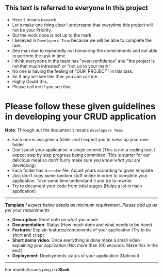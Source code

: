## This text is referred to everyone in this project
- Here `I` means `Hemanth`
- Let's make one thing clear I understand that everytime this project will not be your Priority.
- But the work done is not up to the mark.
- I believed in `Developers Team` because we will be able to complete the task.
- See man due to repeatedly not honouring the commitments and not able to perform the task in time.
- I think everyoone in the team has "over-confidence" and "the project is not that much intrested" or "not up to your mark"
- No one is having the feeling of "OUR_PROJECT" in this task.
- So If any will see this then you can call me.
- Highly Doubt this.
- Please call me if you see this.





# Please follow these given guidelines in developing your CRUD application
**Note**: Through out the document `I` means `developers Team`
* Each one is assigned a folder and I expect you to mess up your own folder
* Don't push your application in single commit (This is not a coding test. I expect step by step progress being committed. This is starter for our delicious meal so don't hurry make sure *you know what you are developing*)
* Each folder has a `readme` file. Adjust yours according to given template
* Just don't copy some random stuff online in order to complete your application. Take some time understand it and try to rewrite.
* Try to document your code from intial stages (Helps a lot in main application)
---
**Template**
*I expect below details as minimum requirement. Please add up as per your requirements*
* **Description:** Short note on what you made
* **Documentation:** Status (How much done and what needs to be done)
* **Features:** Explain features/components of your application (Try to be short and crisp)
* **Short demo video:** Once everything is done make a small video explaining your application (Not more than 100 seconds. Make this in the end.) 
* **Deployemnt:** Deployments status of your application (Optional)
---

For doubts/issues ping on **Slack**